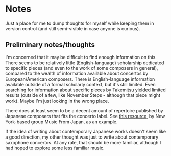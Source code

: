 # Notes

Just a place for me to dump thoughts for myself while keeping them in version control
(and still semi-visible in case anyone is curious).

## Preliminary notes/thoughts

I'm concerned that it may be difficult to find enough information on this.
There seems to be relatively little (English-language) scholarship dedicated to specific pieces
(and even to the work of some composers in general), compared to the wealth of information
available about concertos by European/American composers.
There is English-language information available outside of a formal scholarly context,
but it's still limited.
Even searching for information about specific pieces by Takemitsu yielded limited results
(outside of a few, like November Steps - although that piece might work).
Maybe I'm just looking in the wrong place.

There does at least seem to be a decent amount of repertoire published by Japanese composers
that fits the concerto label.
See [this resource](http://www.musicfromjapan.org/cgi-bin/new/composer.py/search?terms=concerto),
by New York-based group Music From Japan, as an example.

If the idea of writing about contemporary Japanese works doesn't seem like a good direction,
my other thought was just to write about contemporary saxophone concertos.
At any rate, that should be more familiar, although I had hoped to explore some less familiar music.

